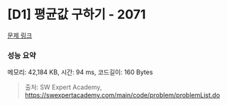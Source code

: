 # [D1] 평균값 구하기 - 2071 

[문제 링크](https://swexpertacademy.com/main/code/problem/problemDetail.do?contestProbId=AV5QRnJqA5cDFAUq) 

### 성능 요약

메모리: 42,184 KB, 시간: 94 ms, 코드길이: 160 Bytes



> 출처: SW Expert Academy, https://swexpertacademy.com/main/code/problem/problemList.do
